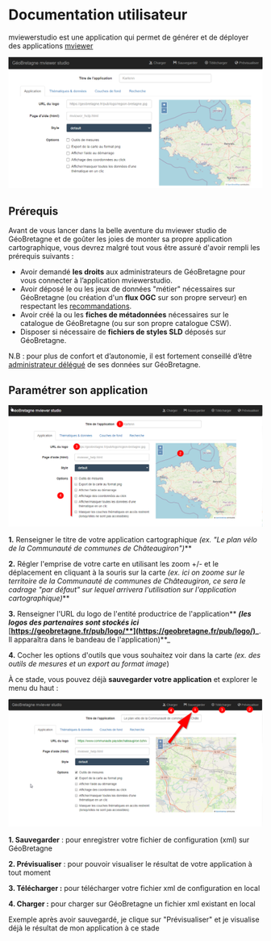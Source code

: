 # Documentation utilisateur



mviewerstudio est une application qui permet de générer et de déployer des applications [mviewer](https://github.com/geobretagne/mviewer)

![Interface studio](img/studio.png)


## Prérequis

Avant de vous lancer dans la belle aventure du mviewer studio de GéoBretagne et de goûter les joies de monter sa propre application cartographique, vous devrez malgré tout vous être assuré d'avoir rempli les prérequis suivants :

-   Avoir demandé **les droits** aux administrateurs de GéoBretagne pour vous connecter à l’application mviewerstudio.
-   Avoir déposé le ou les jeux de données "métier" nécessaires sur GéoBretagne (ou création d'un **flux OGC** sur son propre serveur) en respectant les [recommandations](https://cms.geobretagne.fr/content/deposer-des-donnees-shapefile-sur-geobretagne-grace-pydio).
-   Avoir créé la ou les **fiches de métadonnées** nécessaires sur le catalogue de GéoBretagne (ou sur son propre catalogue CSW).
-   Disposer si nécessaire de **fichiers de styles SLD** déposés sur GéoBretagne.

N.B : pour plus de confort et d’autonomie, il est fortement conseillé d’être [administrateur délégué](https://cms.geobretagne.fr/content/administration-deleguee-sur-geoserver) de ses données sur GéoBretagne.



## Paramétrer son application
![Paramétrage application](img/studio01.png)

 **1.** Renseigner le titre de votre application cartographique _(ex. "Le plan vélo de la Communauté de communes de Châteaugiron")_**

**2.** Régler l'emprise de votre carte en utilisant les zoom +/- et le déplacement en cliquant à la souris sur la carte _(ex. ici on zoome sur le territoire de la Communauté de communes de Châteaugiron, ce sera le cadrage "par défaut" sur lequel arrivera l'utilisation sur l'application cartographique)_**

**3.** Renseigner l'URL du logo de l'entité productrice de l'application** _**(les logos des partenaires sont stockés ici**_ [**https://geobretagne.fr/pub/logo/**](https://geobretagne.fr/pub/logo/)_**. Il apparaîtra dans le bandeau de l'application)**_

**4.** Cocher les options d'outils que vous souhaitez voir dans la carte  _(ex. des outils de mesures et un export au format image_)


À ce stade, vous pouvez déjà **sauvegarder votre application** et explorer le menu du haut :

![Sauvegarde application](img/studio02.png)

**1. Sauvegarder** : pour enregistrer votre fichier de configuration (xml) sur GéoBretagne

**2. Prévisualiser** : pour pouvoir visualiser le résultat de votre application à tout moment

**3. Télécharger :** pour télécharger votre fichier xml de configuration en local

**4. Charger :** pour charger sur GéoBretagne un fichier xml existant en local

Exemple après avoir sauvegardé, je clique sur "Prévisualiser" et je visualise déjà le résultat de mon application à ce stade
<!--stackedit_data:
eyJoaXN0b3J5IjpbLTE5OTU5OTExNTksLTYzMzk2MDExOCwtNj
YwOTk3NzI2LC0xNzQwOTYwMjgxLDk5Mjk3MzgwNCwxODQ4ODQz
ODEwLDIzMjYzMTQyLC0yMTM5NzI0NjU1XX0=
-->